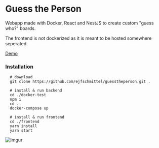 # Guess the Person

Webapp made with Docker, React and NestJS to create custom "guess who?" boards. 

The frontend is not dockerized as it is meant to be hosted somewhere seperated.

[Demo](https://guesstheperson.eliasschmittel.com/#/boards/5160edb2-8bb3-4729-a938-8a4e9ae16933)

### Installation 

```
  # download
  git clone https://github.com/ejfschmittel/guesstheperson.git .
  
  # install & run backend
  cd ./docker-test
  npm i
  cd ..
  docker-compose up
  
  # install & run frontend
  cd ./frontend
  yarn install
  yarn start
```

![Imgur](https://i.imgur.com/YoswLQY.png)
